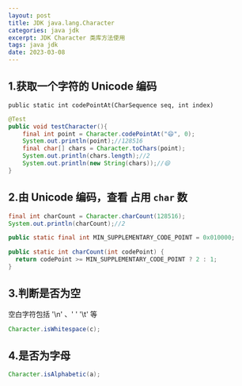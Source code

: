 ```yaml
---
layout: post
title: JDK java.lang.Character
categories: java jdk
excerpt: JDK Character 类库方法使用
tags: java jdk
date: 2023-03-08
---
```


## 1.获取一个字符的 Unicode 编码
`public static int codePointAt(CharSequence seq, int index)`
```java
@Test
public void testCharacter(){
    final int point = Character.codePointAt("😄", 0);
    System.out.println(point);//128516
    final char[] chars = Character.toChars(point);
    System.out.println(chars.length);//2
    System.out.println(new String(chars));//😄
}
```
## 2.由 Unicode 编码，查看 占用 `char` 数
```java
final int charCount = Character.charCount(128516);
System.out.println(charCount);//2
```

```java
public static final int MIN_SUPPLEMENTARY_CODE_POINT = 0x010000;

public static int charCount(int codePoint) {
  return codePoint >= MIN_SUPPLEMENTARY_CODE_POINT ? 2 : 1;
}
```

## 3.判断是否为空
空白字符包括 '\n' 、' ' '\t' 等
```java
Character.isWhitespace(c);
```

## 4.是否为字母
```java
Character.isAlphabetic(a);
```